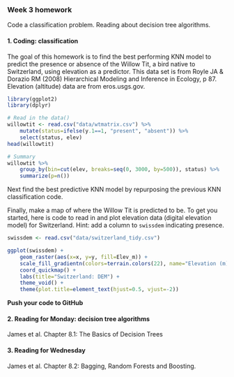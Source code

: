 ### Week 3 homework

Code a classification problem. Reading about decision tree algorithms.

#### 1. Coding: classification

The goal of this homework is to find the best performing KNN model to predict the presence or absence of the Willow Tit, a bird native to Switzerland, using elevation as a predictor. This data set is from Royle JA & Dorazio RM (2008) Hierarchical Modeling and Inference in Ecology, p 87. Elevation (altitude) data are from eros.usgs.gov.

```R
library(ggplot2)
library(dplyr)

# Read in the data()
willowtit <- read.csv("data/wtmatrix.csv") %>% 
    mutate(status=ifelse(y.1==1, "present", "absent")) %>% 
    select(status, elev)
head(willowtit)

# Summary
willowtit %>% 
    group_by(bin=cut(elev, breaks=seq(0, 3000, by=500)), status) %>% 
    summarize(p=n()) 
```

Next find the best predictive KNN model by repurposing the previous KNN classification code.

Finally, make a map of where the Willow Tit is predicted to be. To get you started, here is code to read in and plot elevation data (digital elevation model) for Switzerland. Hint: add a column to `swissdem` indicating presence.

```R
swissdem <- read.csv("data/switzerland_tidy.csv")

ggplot(swissdem) +
    geom_raster(aes(x=x, y=y, fill=Elev_m)) +
    scale_fill_gradientn(colors=terrain.colors(22), name="Elevation (m)") + 
    coord_quickmap() +
    labs(title="Switzerland: DEM") +
    theme_void() +
    theme(plot.title=element_text(hjust=0.5, vjust=-2))
```

**Push your code to GitHub**



#### 2. Reading for Monday: decision tree algorithms

James et al. Chapter 8.1: The Basics of Decision Trees

#### 3. Reading for Wednesday
James et al. Chapter 8.2: Bagging, Random Forests and Boosting.

